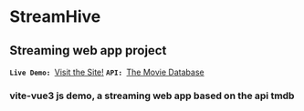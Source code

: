 # StreamHive

## Streaming web app project
**`Live Demo: `**[Visit the Site!](https://streamhive01.netlify.app/)
**`API: `**[The Movie Database](https://www.themoviedb.org/)

### vite-vue3 js demo, a streaming web app based on the api tmdb
